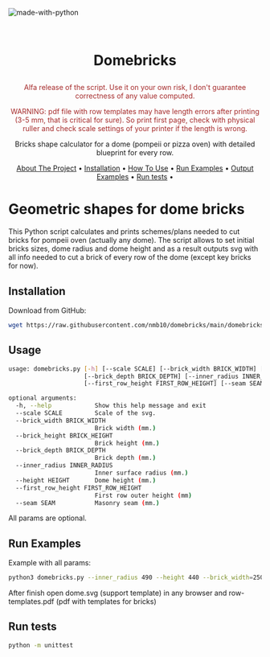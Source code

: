 ![made-with-python](https://img.shields.io/badge/Made%20with-Python3-brightgreen)

<br />
<h1>
    <p align="center">Domebricks</p>
</h1>
<p align="center" style="color:brown">
    Alfa release of the script. Use it on your own risk, I don't guarantee correctness of any value computed.
</p>
<p align="center" style="color:brown">
    WARNING: pdf file with row templates may have length errors after printing (3-5 mm, that is critical for sure). So print first page, check with physical ruller and check scale settings of your printer if the length is wrong.
</p>
<p align="center">
    Bricks shape calculator for a dome (pompeii or pizza oven) with detailed blueprint for every row.
</p>
<p align="center">
    <a href="#geometric-shapes-for-dome-bricks">About The Project</a> •
    <a href="#installation">Installation</a> •
    <a href="#usage">How To Use</a> •
    <a href="#run-examples">Run Examples</a> •
    <a href="#output-examples">Output Examples</a> •
    <a href="#tests">Run tests</a> •
</p>

# Geometric shapes for dome bricks
This Python script calculates and prints schemes/plans needed to cut bricks for pompeii oven (actually any dome). The script allows to set initial bricks sizes, dome radius and dome height and as a result outputs svg with all info needed to cut a brick of every row of the dome (except key bricks for now).

## Installation
Download from GitHub:
```bash
wget https://raw.githubusercontent.com/nmb10/domebricks/main/domebricks.py
```

## Usage
```bash
usage: domebricks.py [-h] [--scale SCALE] [--brick_width BRICK_WIDTH] [--brick_height BRICK_HEIGHT]
                     [--brick_depth BRICK_DEPTH] [--inner_radius INNER_RADIUS] [--height HEIGHT]
                     [--first_row_height FIRST_ROW_HEIGHT] [--seam SEAM]

optional arguments:
  -h, --help            Show this help message and exit
  --scale SCALE         Scale of the svg.
  --brick_width BRICK_WIDTH
                        Brick width (mm.)
  --brick_height BRICK_HEIGHT
                        Brick height (mm.)
  --brick_depth BRICK_DEPTH
                        Brick depth (mm.)
  --inner_radius INNER_RADIUS
                        Inner surface radius (mm.)
  --height HEIGHT       Dome height (mm.)
  --first_row_height FIRST_ROW_HEIGHT
                        First row outer height (mm)
  --seam SEAM           Masonry seam (mm.)
```
All params are optional.

## Run Examples

Example with all params:
```bash
python3 domebricks.py --inner_radius 490 --height 440 --brick_width=250 --first_row_height=150 --brick_depth=123 --bricks-amount=32 --minimal-width=40
```

After finish open dome.svg (support template) in any browser and row-templates.pdf (pdf with templates for bricks)

## Run tests
```bash
python -m unittest
```
